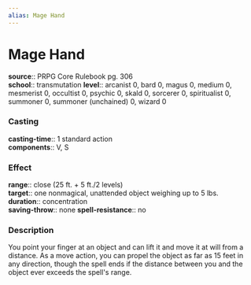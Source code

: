 ```yaml
---
alias: Mage Hand
---
```


# Mage Hand 

**source**:: PRPG Core Rulebook pg. 306  
**school**:: transmutation
**level**:: arcanist 0, bard 0, magus 0, medium 0, mesmerist 0, occultist 0, psychic 0, skald 0, sorcerer 0, spiritualist 0, summoner 0, summoner (unchained) 0, wizard 0

### Casting 

**casting-time**:: 1 standard action  
**components**:: V, S

### Effect 

**range**:: close (25 ft. + 5 ft./2 levels)  
**target**:: one nonmagical, unattended object weighing up to 5 lbs.  
**duration**:: concentration  
**saving-throw**:: none
**spell-resistance**:: no

### Description 

You point your finger at an object and can lift it and move it at will from a distance. As a move action, you can propel the object as far as 15 feet in any direction, though the spell ends if the distance between you and the object ever exceeds the spell's range.
